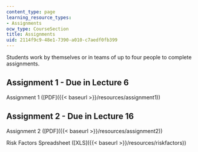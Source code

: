 ```yaml
---
content_type: page
learning_resource_types:
- Assignments
ocw_type: CourseSection
title: Assignments
uid: 2114f9c9-48e1-7390-a010-c7aedf0fb399
---
```


Students work by themselves or in teams of up to four people to complete assignments.

Assignment 1 - Due in Lecture 6
-------------------------------

Assignment 1 ([PDF]({{< baseurl >}}/resources/assignment1))

Assignment 2 - Due in Lecture 16
--------------------------------

Assignment 2 ([PDF]({{< baseurl >}}/resources/assignment2))

Risk Factors Spreadsheet ([XLS]({{< baseurl >}}/resources/riskfactors))